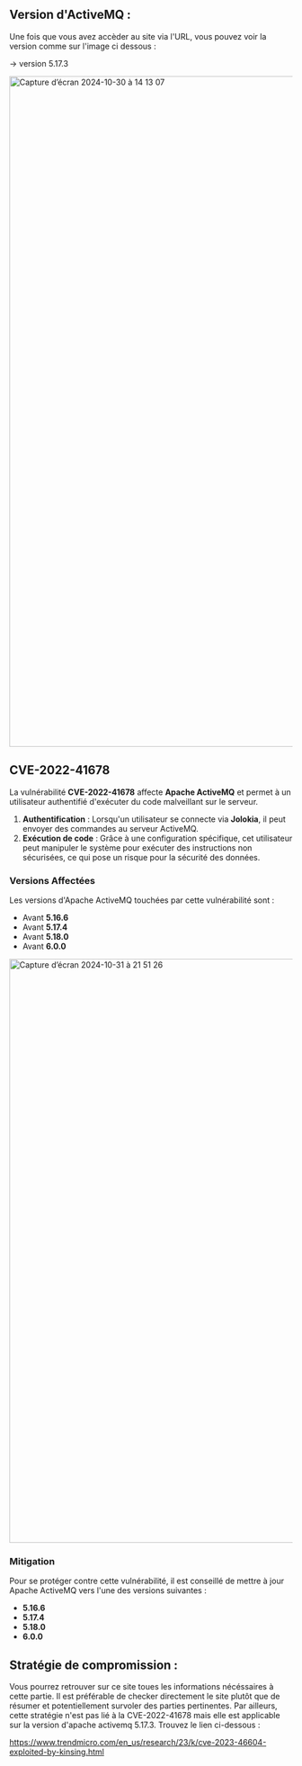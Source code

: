 ## Version d'ActiveMQ :

Une fois que vous avez accèder au site via l'URL, vous pouvez voir la version comme sur l'image ci dessous :

→ version 5.17.3

<img width="1192" alt="Capture d’écran 2024-10-30 à 14 13 07" src="https://github.com/user-attachments/assets/cb6d8565-ff1e-4488-8771-db7f0266afbd">



## CVE-2022-41678 

La vulnérabilité **CVE-2022-41678** affecte **Apache ActiveMQ** et permet à un utilisateur authentifié d'exécuter du code malveillant sur le serveur. 

1. **Authentification** : Lorsqu'un utilisateur se connecte via **Jolokia**, il peut envoyer des commandes au serveur ActiveMQ.
2. **Exécution de code** : Grâce à une configuration spécifique, cet utilisateur peut manipuler le système pour exécuter des instructions non sécurisées, ce qui pose un risque pour la sécurité des données.

### Versions Affectées

Les versions d'Apache ActiveMQ touchées par cette vulnérabilité sont :
- Avant **5.16.6**
- Avant **5.17.4**
- Avant **5.18.0**
- Avant **6.0.0**

  

<img width="1038" alt="Capture d’écran 2024-10-31 à 21 51 26" src="https://github.com/user-attachments/assets/d2780e24-21f2-44d2-99af-b7208a1471a1">



### Mitigation

Pour se protéger contre cette vulnérabilité, il est conseillé de mettre à jour Apache ActiveMQ vers l'une des versions suivantes :
- **5.16.6**
- **5.17.4**
- **5.18.0**
- **6.0.0**

## Stratégie de compromission :


Vous pourrez retrouver sur ce site toues les informations nécéssaires à cette partie. Il est préférable de checker directement le site plutôt que de résumer et potentiellement survoler des parties pertinentes. Par ailleurs, cette stratégie n'est pas lié à la CVE-2022-41678 mais elle est applicable sur la version d'apache activemq 5.17.3.
Trouvez le lien ci-dessous :


https://www.trendmicro.com/en_us/research/23/k/cve-2023-46604-exploited-by-kinsing.html

